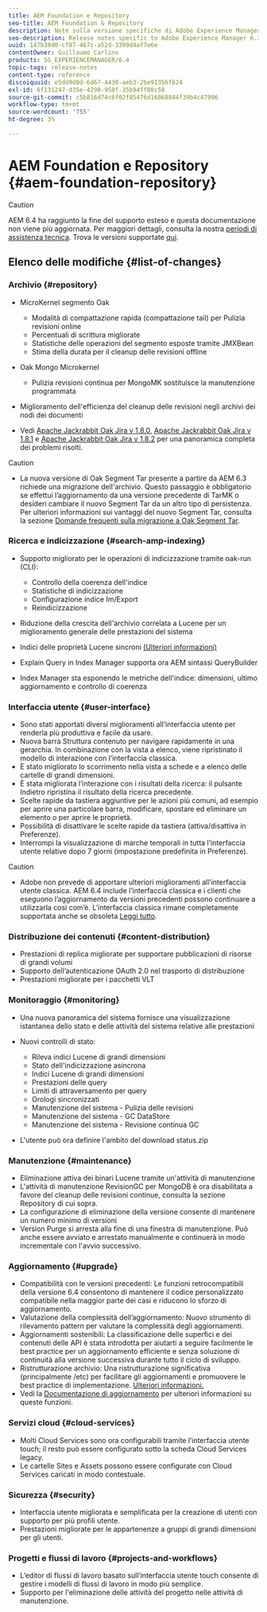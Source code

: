 ```yaml
---
title: AEM Foundation e Repository
seo-title: AEM Foundation & Repository
description: Note sulla versione specifiche di Adobe Experience Manager 6.3 AEM Platform e Repository.
seo-description: Release notes specific to Adobe Experience Manager 6.3 AEM Platform and Repository.
uuid: 147b38d0-cf87-467c-a52d-3399d4af7e6e
contentOwner: Guillaume Carlino
products: SG_EXPERIENCEMANAGER/6.4
topic-tags: release-notes
content-type: reference
discoiquuid: e5dd9d0d-6d67-4430-aeb3-2be91356f624
exl-id: 6f131247-d35e-4298-958f-35b94ff08c58
source-git-commit: c5b816d74c6f02f85476d16868844f39b4c47996
workflow-type: tm+mt
source-wordcount: '755'
ht-degree: 3%

---
```


# AEM Foundation e Repository {#aem-foundation-repository}

>[!CAUTION]
>
>AEM 6.4 ha raggiunto la fine del supporto esteso e questa documentazione non viene più aggiornata. Per maggiori dettagli, consulta la nostra [periodi di assistenza tecnica](https://helpx.adobe.com/it/support/programs/eol-matrix.html). Trova le versioni supportate [qui](https://experienceleague.adobe.com/docs/).

## Elenco delle modifiche {#list-of-changes}

### Archivio {#repository}

* MicroKernel segmento Oak

   * Modalità di compattazione rapida (compattazione tail) per Pulizia revisioni online
   * Percentuali di scrittura migliorate
   * Statistiche delle operazioni del segmento esposte tramite JMXBean
   * Stima della durata per il cleanup delle revisioni offline

* Oak Mongo Microkernel

   * Pulizia revisioni continua per MongoMK sostituisce la manutenzione programmata

* Miglioramento dell&#39;efficienza del cleanup delle revisioni negli archivi dei nodi dei documenti
* Vedi [Apache Jackrabbit Oak Jira v 1.8.0](https://archive.apache.org/dist/jackrabbit/oak/1.8.0/RELEASE-NOTES.txt), [Apache Jackrabbit Oak Jira v 1.8.1](https://archive.apache.org/dist/jackrabbit/oak/1.8.1/RELEASE-NOTES.txt) e [Apache Jackrabbit Oak Jira v 1.8.2](https://archive.apache.org/dist/jackrabbit/oak/1.8.2/RELEASE-NOTES.txt) per una panoramica completa dei problemi risolti.

>[!CAUTION]
>
>* La nuova versione di Oak Segment Tar presente a partire da AEM 6.3 richiede una migrazione dell&#39;archivio. Questo passaggio è obbligatorio se effettui l’aggiornamento da una versione precedente di TarMK o desideri cambiare il nuovo Segment Tar da un altro tipo di persistenza. Per ulteriori informazioni sui vantaggi del nuovo Segment Tar, consulta la sezione [Domande frequenti sulla migrazione a Oak Segment Tar](/help/sites-deploying/revision-cleanup.md#migrating-to-oak-segment-tar).
>


### Ricerca e indicizzazione {#search-amp-indexing}

* Supporto migliorato per le operazioni di indicizzazione tramite oak-run (CLI):

   * Controllo della coerenza dell&#39;indice
   * Statistiche di indicizzazione
   * Configurazione indice Im/Export
   * Reindicizzazione

* Riduzione della crescita dell&#39;archivio correlata a Lucene per un miglioramento generale delle prestazioni del sistema
* Indici delle proprietà Lucene sincroni [(Ulteriori informazioni)](https://wiki.apache.org/jackrabbit/Synchronous%20Lucene%20Property%20Indexes)
* Explain Query in Index Manager supporta ora AEM sintassi QueryBuilder
* Index Manager sta esponendo le metriche dell&#39;indice: dimensioni, ultimo aggiornamento e controllo di coerenza

### Interfaccia utente {#user-interface}

* Sono stati apportati diversi miglioramenti all’interfaccia utente per renderla più produttiva e facile da usare.
* Nuova barra Struttura contenuto per navigare rapidamente in una gerarchia. In combinazione con la vista a elenco, viene ripristinato il modello di interazione con l’interfaccia classica.
* È stato migliorato lo scorrimento nella vista a schede e a elenco delle cartelle di grandi dimensioni.
* È stata migliorata l’interazione con i risultati della ricerca: il pulsante Indietro ripristina il risultato della ricerca precedente.
* Scelte rapide da tastiera aggiuntive per le azioni più comuni, ad esempio per aprire una particolare barra, modificare, spostare ed eliminare un elemento o per aprire le proprietà.
* Possibilità di disattivare le scelte rapide da tastiera (attiva/disattiva in Preferenze).
* Interrompi la visualizzazione di marche temporali in tutta l’interfaccia utente relative dopo 7 giorni (impostazione predefinita in Preferenze).

>[!CAUTION]
>
>* Adobe non prevede di apportare ulteriori miglioramenti all’interfaccia utente classica. AEM 6.4 include l’interfaccia classica e i clienti che eseguono l’aggiornamento da versioni precedenti possono continuare a utilizzarla così com’è. L’interfaccia classica rimane completamente supportata anche se obsoleta [Leggi tutto](/help/sites-deploying/ui-recommendations.md).
>


### Distribuzione dei contenuti {#content-distribution}

* Prestazioni di replica migliorate per supportare pubblicazioni di risorse di grandi volumi
* Supporto dell’autenticazione OAuth 2.0 nel trasporto di distribuzione
* Prestazioni migliorate per i pacchetti VLT

### Monitoraggio {#monitoring}

* Una nuova panoramica del sistema fornisce una visualizzazione istantanea dello stato e delle attività del sistema relative alle prestazioni
* Nuovi controlli di stato:

   * Rileva indici Lucene di grandi dimensioni
   * Stato dell&#39;indicizzazione asincrona
   * Indici Lucene di grandi dimensioni
   * Prestazioni delle query
   * Limiti di attraversamento per query
   * Orologi sincronizzati
   * Manutenzione del sistema - Pulizia delle revisioni
   * Manutenzione del sistema - GC DataStore
   * Manutenzione del sistema - Revisione continua GC

* L&#39;utente può ora definire l&#39;ambito del download status.zip

### Manutenzione {#maintenance}

* Eliminazione attiva dei binari Lucene tramite un&#39;attività di manutenzione
* L&#39;attività di manutenzione RevisionGC per MongoDB è ora disabilitata a favore del cleanup delle revisioni continue, consulta la sezione Repository di cui sopra.
* La configurazione di eliminazione della versione consente di mantenere un numero minimo di versioni
* Version Purge si arresta alla fine di una finestra di manutenzione. Può anche essere avviato e arrestato manualmente e continuerà in modo incrementale con l&#39;avvio successivo.

### Aggiornamento {#upgrade}

* Compatibilità con le versioni precedenti: Le funzioni retrocompatibili della versione 6.4 consentono di mantenere il codice personalizzato compatibile nella maggior parte dei casi e riducono lo sforzo di aggiornamento.
* Valutazione della complessità dell’aggiornamento: Nuovo strumento di rilevamento pattern per valutare la complessità degli aggiornamenti.
* Aggiornamenti sostenibili: La classificazione delle superfici e dei contenuti delle API è stata introdotta per aiutarti a seguire facilmente le best practice per un aggiornamento efficiente e senza soluzione di continuità alla versione successiva durante tutto il ciclo di sviluppo.
* Ristrutturazione archivio: Una ristrutturazione significativa (principalmente /etc) per facilitare gli aggiornamenti e promuovere le best practice di implementazione. [Ulteriori informazioni.](/help/sites-deploying/repository-restructuring.md)
* Vedi la [Documentazione di aggiornamento](/help/sites-deploying/upgrade.md) per ulteriori informazioni su queste funzioni.

### Servizi cloud {#cloud-services}

* Molti Cloud Services sono ora configurabili tramite l’interfaccia utente touch; il resto può essere configurato sotto la scheda Cloud Services legacy.
* Le cartelle Sites e Assets possono essere configurate con Cloud Services caricati in modo contestuale.

### Sicurezza {#security}

* Interfaccia utente migliorata e semplificata per la creazione di utenti con supporto per più profili utente.
* Prestazioni migliorate per le appartenenze a gruppi di grandi dimensioni per gli utenti.

### Progetti e flussi di lavoro {#projects-and-workflows}

* L’editor di flussi di lavoro basato sull’interfaccia utente touch consente di gestire i modelli di flussi di lavoro in modo più semplice.
* Supporto per l&#39;eliminazione delle attività del progetto nelle attività di manutenzione.
